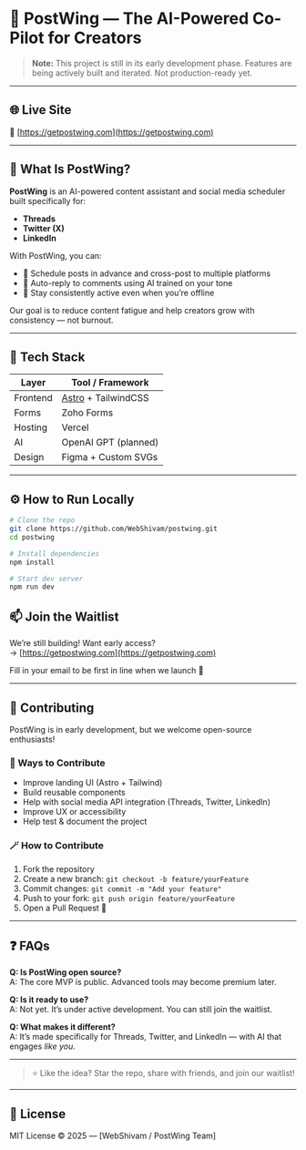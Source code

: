 # 🚀 PostWing — The AI-Powered Co-Pilot for Creators

> **Note:** This project is still in its early development phase. Features are being actively built and iterated. Not production-ready yet.

---

## 🌐 Live Site

🔗 [https://getpostwing.com](https://getpostwing.com)

---

## 📸 What Is PostWing?

**PostWing** is an AI-powered content assistant and social media scheduler built specifically for:

- **Threads**
- **Twitter (X)**
- **LinkedIn**

With PostWing, you can:

- 📅 Schedule posts in advance and cross-post to multiple platforms  
- 🤖 Auto-reply to comments using AI trained on your tone  
- 💬 Stay consistently active even when you’re offline

Our goal is to reduce content fatigue and help creators grow with consistency — not burnout.

---

## 🧱 Tech Stack

| Layer    | Tool / Framework                            |
| -------- | ------------------------------------------- |
| Frontend | [Astro](https://astro.build/) + TailwindCSS |
| Forms    | Zoho Forms                                  |
| Hosting  | Vercel                                      |
| AI       | OpenAI GPT (planned)                        |
| Design   | Figma + Custom SVGs                         |

---

## ⚙️ How to Run Locally

```bash
# Clone the repo
git clone https://github.com/WebShivam/postwing.git
cd postwing

# Install dependencies
npm install

# Start dev server
npm run dev

```
## 📫 Join the Waitlist

We’re still building! Want early access?  
→ [https://getpostwing.com](https://getpostwing.com)

Fill in your email to be first in line when we launch 🚀

---

## 🤝 Contributing

PostWing is in early development, but we welcome open-source enthusiasts!

### 🙌 Ways to Contribute

- Improve landing UI (Astro + Tailwind)
- Build reusable components
- Help with social media API integration (Threads, Twitter, LinkedIn)
- Improve UX or accessibility
- Help test & document the project

### 🪄 How to Contribute

1. Fork the repository  
2. Create a new branch: `git checkout -b feature/yourFeature`  
3. Commit changes: `git commit -m "Add your feature"`  
4. Push to your fork: `git push origin feature/yourFeature`  
5. Open a Pull Request 🙌

---

## ❓ FAQs

**Q: Is PostWing open source?**  
A: The core MVP is public. Advanced tools may become premium later.

**Q: Is it ready to use?**  
A: Not yet. It’s under active development. You can still join the waitlist.

**Q: What makes it different?**  
A: It’s made specifically for Threads, Twitter, and LinkedIn — with AI that engages *like you*.

---

> ⭐ Like the idea? Star the repo, share with friends, and join our waitlist!

---

## 📄 License

MIT License © 2025 — [WebShivam / PostWing Team]